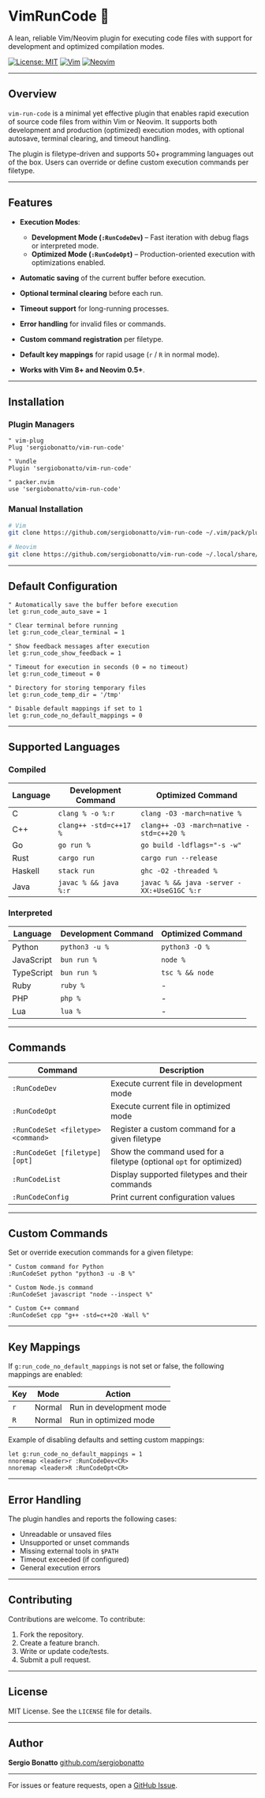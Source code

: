 # VimRunCode 🚀

A lean, reliable Vim/Neovim plugin for executing code files with support for development and optimized compilation modes.

[![License: MIT](https://img.shields.io/badge/License-MIT-yellow.svg)](https://opensource.org/licenses/MIT)
[![Vim](https://img.shields.io/badge/vim-8.0%2B-yellow.svg?logo=vim)](https://www.vim.org)
[![Neovim](https://img.shields.io/badge/neovim-0.5%2B-green.svg?logo=neovim)](https://neovim.io)

---

## Overview

`vim-run-code` is a minimal yet effective plugin that enables rapid execution of source code files from within Vim or Neovim. It supports both development and production (optimized) execution modes, with optional autosave, terminal clearing, and timeout handling.

The plugin is filetype-driven and supports 50+ programming languages out of the box. Users can override or define custom execution commands per filetype.

---

## Features

* **Execution Modes**:

  * **Development Mode (`:RunCodeDev`)** – Fast iteration with debug flags or interpreted mode.
  * **Optimized Mode (`:RunCodeOpt`)** – Production-oriented execution with optimizations enabled.
* **Automatic saving** of the current buffer before execution.
* **Optional terminal clearing** before each run.
* **Timeout support** for long-running processes.
* **Error handling** for invalid files or commands.
* **Custom command registration** per filetype.
* **Default key mappings** for rapid usage (`r` / `R` in normal mode).
* **Works with Vim 8+ and Neovim 0.5+**.

---

## Installation

### Plugin Managers

```vim
" vim-plug
Plug 'sergiobonatto/vim-run-code'

" Vundle
Plugin 'sergiobonatto/vim-run-code'

" packer.nvim
use 'sergiobonatto/vim-run-code'
```

### Manual Installation

```sh
# Vim
git clone https://github.com/sergiobonatto/vim-run-code ~/.vim/pack/plugins/start/vim-run-code

# Neovim
git clone https://github.com/sergiobonatto/vim-run-code ~/.local/share/nvim/site/pack/plugins/start/vim-run-code
```

---

## Default Configuration

```vim
" Automatically save the buffer before execution
let g:run_code_auto_save = 1

" Clear terminal before running
let g:run_code_clear_terminal = 1

" Show feedback messages after execution
let g:run_code_show_feedback = 1

" Timeout for execution in seconds (0 = no timeout)
let g:run_code_timeout = 0

" Directory for storing temporary files
let g:run_code_temp_dir = '/tmp'

" Disable default mappings if set to 1
let g:run_code_no_default_mappings = 0
```

---

## Supported Languages

### Compiled

| Language | Development Command    | Optimized Command                          |
| -------- | ---------------------- | ------------------------------------------ |
| C        | `clang % -o %:r`       | `clang -O3 -march=native %`                |
| C++      | `clang++ -std=c++17 %` | `clang++ -O3 -march=native -std=c++20 %`   |
| Go       | `go run %`             | `go build -ldflags="-s -w"`                |
| Rust     | `cargo run`            | `cargo run --release`                      |
| Haskell  | `stack run`            | `ghc -O2 -threaded %`                      |
| Java     | `javac % && java %:r`  | `javac % && java -server -XX:+UseG1GC %:r` |

### Interpreted

| Language   | Development Command | Optimized Command |
| ---------- | ------------------- | ----------------- |
| Python     | `python3 -u %`      | `python3 -O %`    |
| JavaScript | `bun run %`         | `node %`          |
| TypeScript | `bun run %`         | `tsc % && node`   |
| Ruby       | `ruby %`            | -                 |
| PHP        | `php %`             | -                 |
| Lua        | `lua %`             | -                 |

---

## Commands

| Command                            | Description                                                         |
| ---------------------------------- | ------------------------------------------------------------------- |
| `:RunCodeDev`                      | Execute current file in development mode                            |
| `:RunCodeOpt`                      | Execute current file in optimized mode                              |
| `:RunCodeSet <filetype> <command>` | Register a custom command for a given filetype                      |
| `:RunCodeGet [filetype] [opt]`     | Show the command used for a filetype (optional `opt` for optimized) |
| `:RunCodeList`                     | Display supported filetypes and their commands                      |
| `:RunCodeConfig`                   | Print current configuration values                                  |

---

## Custom Commands

Set or override execution commands for a given filetype:

```vim
" Custom command for Python
:RunCodeSet python "python3 -u -B %"

" Custom Node.js command
:RunCodeSet javascript "node --inspect %"

" Custom C++ command
:RunCodeSet cpp "g++ -std=c++20 -Wall %"
```

---

## Key Mappings

If `g:run_code_no_default_mappings` is not set or false, the following mappings are enabled:

| Key | Mode   | Action                  |
| --- | ------ | ----------------------- |
| `r` | Normal | Run in development mode |
| `R` | Normal | Run in optimized mode   |

Example of disabling defaults and setting custom mappings:

```vim
let g:run_code_no_default_mappings = 1
nnoremap <leader>r :RunCodeDev<CR>
nnoremap <leader>R :RunCodeOpt<CR>
```

---

## Error Handling

The plugin handles and reports the following cases:

* Unreadable or unsaved files
* Unsupported or unset commands
* Missing external tools in `$PATH`
* Timeout exceeded (if configured)
* General execution errors

---

## Contributing

Contributions are welcome. To contribute:

1. Fork the repository.
2. Create a feature branch.
3. Write or update code/tests.
4. Submit a pull request.

---

## License

MIT License. See the `LICENSE` file for details.

---

## Author

**Sergio Bonatto**
[github.com/sergiobonatto](https://github.com/sergiobonatto)

---

For issues or feature requests, open a [GitHub Issue](https://github.com/sergiobonatto/vim-run-code/issues).

